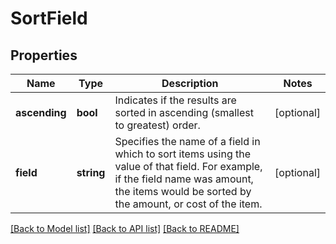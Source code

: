 # SortField

## Properties
Name | Type | Description | Notes
------------ | ------------- | ------------- | -------------
**ascending** | **bool** | Indicates if the results are sorted in ascending (smallest to greatest) order. | [optional] 
**field** | **string** | Specifies the name of a field in which to sort items using the value of that field. For example, if the field name was amount, the items would be sorted by the amount, or cost of the item. | [optional] 

[[Back to Model list]](../README.md#documentation-for-models) [[Back to API list]](../README.md#documentation-for-api-endpoints) [[Back to README]](../README.md)



